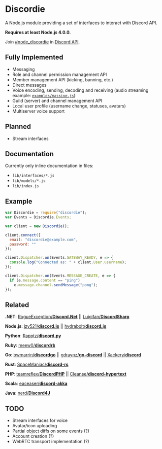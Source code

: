 # Discordie

A Node.js module providing a set of interfaces to interact with Discord API.

**Requires at least Node.js 4.0.0.**

Join [#node_discordie](https://discord.gg/0SBTUU1wZTWO5NWd) in [Discord API](https://discord.gg/0SBTUU1wZTWO5NWd).

## Fully Implemented

* Messaging
* Role and channel permission management API
* Member management API (kicking, banning, etc.)
* Direct messages
* Voice encoding, sending, decoding and receiving
(audio streaming example: [`examples/massive.js`](https://github.com/qeled/discordie/blob/master/examples/massive.js))
* Guild (server) and channel management API
* Local user profile (username change, statuses, avatars)
* Multiserver voice support

## Planned

* Stream interfaces

## Documentation

Currently only inline documentation in files:
* `lib/interfaces/*.js`
* `lib/models/*.js`
* `lib/index.js`

## Example

```js
var Discordie = require("discordie");
var Events = Discordie.Events;

var client = new Discordie();

client.connect({
  email: "discordie@example.com",
  password: ""
});

client.Dispatcher.on(Events.GATEWAY_READY, e => {
  console.log("Connected as: " + client.User.username);
});

client.Dispatcher.on(Events.MESSAGE_CREATE, e => {
  if (e.message.content == "ping")
    e.message.channel.sendMessage("pong");
});
```

## Related

**.NET**:
[RogueException/**Discord.Net**](https://github.com/RogueException/Discord.Net) ||
[Luigifan/**DiscordSharp**](https://github.com/Luigifan/DiscordSharp)

**Node.js**:
[izy521/**discord.io**](https://github.com/izy521/discord.io) ||
[hydrabolt/**discord.js**](https://github.com/hydrabolt/discord.js)

**Python**:
[Rapptz/**discord.py**](https://github.com/Rapptz/discord.py)

**Ruby**:
[meew0/**discordrb**](https://github.com/meew0/discordrb)

**Go**:
[bwmarrin/**discordgo**](https://github.com/bwmarrin/discordgo) ||
[gdraynz/**go-discord**](https://github.com/gdraynz/go-discord) ||
[Xackery/**discord**](https://github.com/Xackery/discord)

**Rust**:
[SpaceManiac/**discord-rs**](https://github.com/SpaceManiac/discord-rs)

**PHP**:
[teamreflex/**DiscordPHP**](https://github.com/teamreflex/DiscordPHP) ||
[Cleanse/**discord-hypertext**](https://github.com/Cleanse/discord-hypertext)

**Scala**:
[eaceaser/**discord-akka**](https://github.com/eaceaser/discord-akka)

**Java**:
[nerd/**Discord4J**](https://github.com/nerd/Discord4J)




## TODO

* Stream interfaces for voice
* Avatar/icon uploading
* Partial object diffs on some events (?)
* Account creation (?)
* WebRTC transport implementation (?)

